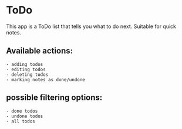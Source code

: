 # ToDo

This app is a ToDo list that tells you what to do next. Suitable for quick notes.

## Available actions:
    - adding todos
    - editing todos
    - deleting todos
    - marking notes as done/undone

## possible filtering options:
    - done todos
    - undone todos
    - all todos